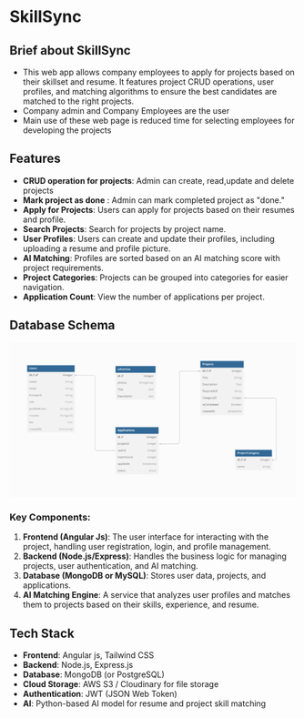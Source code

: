 # SkillSync

## Brief about SkillSync
- This web app allows company employees to apply for projects based on their skillset and resume. It features project CRUD operations, user profiles, and matching algorithms to ensure the best candidates are matched to the right projects.
- Company admin and Company Employees are the user 
- Main use of these web page is reduced time for selecting employees for developing the projects

## Features
- **CRUD operation for projects**: Admin can create, read,update and delete projects
- **Mark project as done** : Admin can mark completed project as "done."
- **Apply for Projects**: Users can apply for projects based on their resumes and profile.
- **Search Projects**: Search for projects by project name.
- **User Profiles**: Users can create and update their profiles, including uploading a resume and profile picture.
- **AI Matching**: Profiles are sorted based on an AI matching score with project requirements.
- **Project Categories**: Projects can be grouped into categories for easier navigation.
- **Application Count**: View the number of applications per project.


## Database Schema  
![Alt text](https://github.com/Rohangambig/SkillSync/blob/main/skill-sync/Schema%20Representation.png)

### Key Components:
1. **Frontend (Angular Js)**: The user interface for interacting with the project, handling user registration, login, and profile management.
2. **Backend (Node.js/Express)**: Handles the business logic for managing projects, user authentication, and AI matching.
3. **Database (MongoDB or MySQL)**: Stores user data, projects, and applications.
4. **AI Matching Engine**: A service that analyzes user profiles and matches them to projects based on their skills, experience, and resume.

## Tech Stack
- **Frontend**: Angular js, Tailwind CSS
- **Backend**: Node.js, Express.js
- **Database**: MongoDB (or PostgreSQL)
- **Cloud Storage**: AWS S3 / Cloudinary for file storage
- **Authentication**: JWT (JSON Web Token)
- **AI**: Python-based AI model for resume and project skill matching
